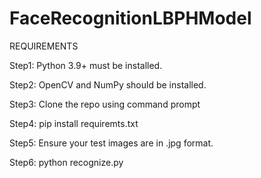 # FaceRecognitionLBPHModel
REQUIREMENTS

Step1: Python 3.9+ must be installed.

Step2: OpenCV and NumPy should be installed.

Step3: Clone the repo using command prompt

Step4: pip install requiremts.txt

Step5: Ensure your test images are in .jpg format.

Step6: python recognize.py
